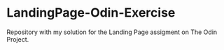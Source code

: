 # LandingPage-Odin-Exercise
Repository with my solution for the Landing Page assigment on The Odin Project.
